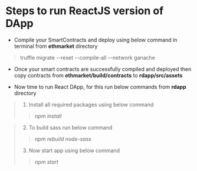 # Steps to run ReactJS version of DApp


* Compile your SmartContracts and deploy using below command in terminal from **ethmarket**  directory

> truffle migrate --reset --compile-all --network ganache

* Once your smart contracts are successfully compiled and deployed then copy contracts from **ethmarket/build/contracts** to **rdapp/src/assets** 

* Now time to run React DApp, for this run below commands from **rdapp** directory

 > 1. Install all required packages using below command
 > > *npm install*

> 2. To build sass run below command
> > *npm rebuild node-sass*
> 3. Now start app using below command
> > *npm start* 
